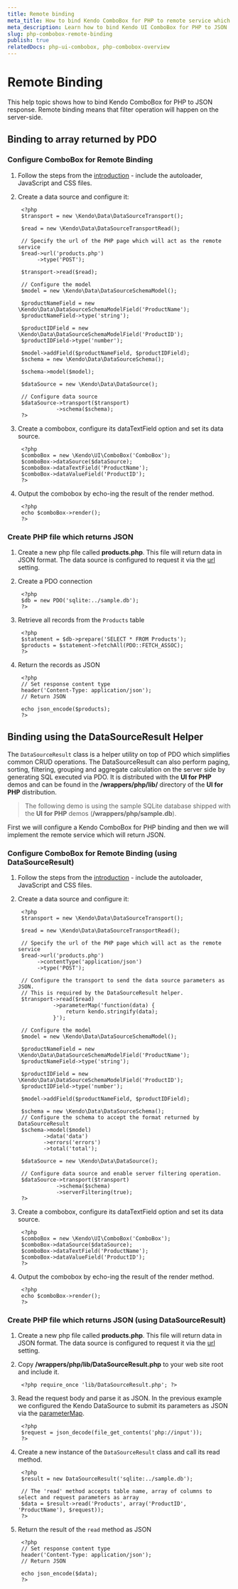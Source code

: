 ```yaml
---
title: Remote binding
meta_title: How to bind Kendo ComboBox for PHP to remote service which returns JSON
meta_description: Learn how to bind Kendo UI ComboBox for PHP to JSON
slug: php-combobox-remote-binding
publish: true
relatedDocs: php-ui-combobox, php-combobox-overview
---
```

# Remote Binding

This help topic shows how to bind Kendo ComboBox for PHP to JSON response. Remote binding means that filter operation
will happen on the server-side.

## Binding to array returned by PDO

### Configure ComboBox for Remote Binding

1. Follow the steps from the [introduction](/kendo-ui/getting-started/using-kendo-with/php/introduction) - include the autoloader, JavaScript and CSS files.
1. Create a data source and configure it:

        <?php
        $transport = new \Kendo\Data\DataSourceTransport();

        $read = new \Kendo\Data\DataSourceTransportRead();

        // Specify the url of the PHP page which will act as the remote service
        $read->url('products.php')
             ->type('POST');

        $transport->read($read);

        // Configure the model
        $model = new \Kendo\Data\DataSourceSchemaModel();

        $productNameField = new \Kendo\Data\DataSourceSchemaModelField('ProductName');
        $productNameField->type('string');

        $productIDField = new \Kendo\Data\DataSourceSchemaModelField('ProductID');
        $productIDField->type('number');

        $model->addField($productNameField, $productIDField);
        $schema = new \Kendo\Data\DataSourceSchema();

        $schema->model($model);

        $dataSource = new \Kendo\Data\DataSource();

        // Configure data source
        $dataSource->transport($transport)
                   ->schema($schema);
        ?>
1. Create a combobox, configure its dataTextField option and set its data source.

        <?php
        $comboBox = new \Kendo\UI\ComboBox('ComboBox');
        $comboBox->dataSource($dataSource);
        $comboBox->dataTextField('ProductName');
        $comboBox->dataValueField('ProductID');
        ?>
1. Output the combobox by echo-ing the result of the render method.

        <?php
        echo $comboBox->render();
        ?>

### Create PHP file which returns JSON

1. Create a new php file called **products.php**. This file will return data in JSON format. The data source is configured to request it via the [url](/kendo-ui/api/wrappers/php/Kendo/Data/DataSourceTransportRead#url) setting.
1. Create a PDO connection

        <?php
        $db = new PDO('sqlite:../sample.db');
        ?>
1. Retrieve all records from the `Products` table

        <?php
        $statement = $db->prepare('SELECT * FROM Products');
        $products = $statement->fetchAll(PDO::FETCH_ASSOC);
        ?>
1. Return the records as JSON

        <?php
        // Set response content type
        header('Content-Type: application/json');
        // Return JSON

        echo json_encode($products);
        ?>

## Binding using the DataSourceResult Helper

The `DataSourceResult` class is a helper utility on top of PDO which simplifies common CRUD operations.
The DataSourceResult can also perform paging, sorting, filtering, grouping and aggregate calculation on the server side by generating SQL executed via PDO.
It is distributed with the **UI for PHP** demos and can be found in the **/wrappers/php/lib/** directory of the **UI for PHP** distribution.

> The following demo is using the sample SQLite database shipped with the **UI for PHP** demos (**/wrappers/php/sample.db**).

First we will configure a Kendo ComboBox for PHP binding and then we will implement the remote service which will return JSON.

### Configure ComboBox for Remote Binding (using DataSourceResult)

1. Follow the steps from the [introduction](/kendo-ui/getting-started/using-kendo-with/php/introduction) - include the autoloader, JavaScript and CSS files.
1. Create a data source and configure it:

        <?php
        $transport = new \Kendo\Data\DataSourceTransport();

        $read = new \Kendo\Data\DataSourceTransportRead();

        // Specify the url of the PHP page which will act as the remote service
        $read->url('products.php')
             ->contentType('application/json')
             ->type('POST');

        // Configure the transport to send the data source parameters as JSON.
        // This is required by the DataSourceResult helper.
        $transport->read($read)
                  ->parameterMap('function(data) {
                      return kendo.stringify(data);
                  }');

        // Configure the model
        $model = new \Kendo\Data\DataSourceSchemaModel();

        $productNameField = new \Kendo\Data\DataSourceSchemaModelField('ProductName');
        $productNameField->type('string');

        $productIDField = new \Kendo\Data\DataSourceSchemaModelField('ProductID');
        $productIDField->type('number');

        $model->addField($productNameField, $productIDField);

        $schema = new \Kendo\Data\DataSourceSchema();
        // Configure the schema to accept the format returned by DataSourceResult
        $schema->model($model)
               ->data('data')
               ->errors('errors')
               ->total('total');

        $dataSource = new \Kendo\Data\DataSource();

        // Configure data source and enable server filtering operation.
        $dataSource->transport($transport)
                   ->schema($schema)
                   ->serverFiltering(true);
        ?>
1. Create a combobox, configure its dataTextField option and set its data source.

        <?php
        $comboBox = new \Kendo\UI\ComboBox('ComboBox');
        $comboBox->dataSource($dataSource);
        $comboBox->dataTextField('ProductName');
        $comboBox->dataValueField('ProductID');
        ?>
1. Output the combobox by echo-ing the result of the render method.

        <?php
        echo $comboBox->render();
        ?>

### Create PHP file which returns JSON (using DataSourceResult)

1. Create a new php file called **products.php**. This file will return data in JSON format. The data source is configured to request it via the [url](/kendo-ui/api/wrappers/php/Kendo/Data/DataSourceTransportRead#url) setting.
1. Copy **/wrappers/php/lib/DataSourceResult.php** to your web site root and include it.

        <?php require_once 'lib/DataSourceResult.php'; ?>
1. Read the request body and parse it as JSON. In the previous example we configured the Kendo DataSource to submit its parameters as JSON via the [parameterMap](/kendo-ui/api/wrappers/php/Kendo/Data/DataSourceTransport#parametermap).

        <?php
        $request = json_decode(file_get_contents('php://input'));
        ?>
1. Create a new instance of the `DataSourceResult` class and call its read method.

        <?php
        $result = new DataSourceResult('sqlite:../sample.db');

        // The 'read' method accepts table name, array of columns to select and request parameters as array
        $data = $result->read('Products', array('ProductID', 'ProductName'), $request));
        ?>
1. Return the result of the `read` method as JSON

        <?php
        // Set response content type
        header('Content-Type: application/json');
        // Return JSON

        echo json_encode($data);
        ?>
